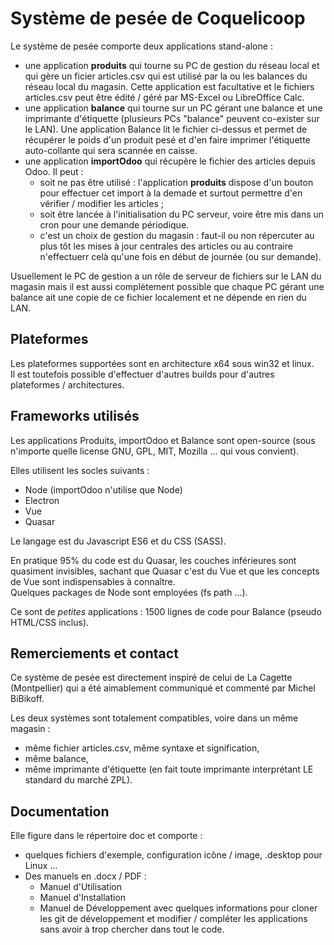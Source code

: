 # Système de pesée de Coquelicoop

Le système de pesée comporte deux applications stand-alone :

- une application **produits** qui tourne su PC de gestion du réseau local et qui gère un ficier articles.csv qui est utilisé par la ou les balances du réseau local du magasin. Cette application est facultative et le fichiers articles.csv peut être édité / géré par MS-Excel ou LibreOffice Calc.
- une application **balance** qui tourne sur un PC gérant une balance et une imprimante d'étiquette (plusieurs PCs "balance" peuvent co-exister sur le LAN). Une application Balance lit le fichier ci-dessus et permet de récupérer le poids d'un produit pesé et d'en faire imprimer l'étiquette auto-collante qui sera scannée en caisse.
- une application **importOdoo** qui récupère le fichier des articles depuis Odoo. Il peut :
    - soit ne pas être utilisé : l'application **produits** dispose d'un bouton pour effectuer cet import à la demade et
    surtout permettre d'en vérifier / modifier les articles ;
    - soit être lancée à l'initialisation du PC serveur, voire être mis dans un cron pour une demande périodique.
    - c'est un choix de gestion du magasin : faut-il ou non répercuter au plus tôt les mises à jour centrales des articles ou au contraire n'effectuerr celà qu'une fois en début de journée (ou sur demande).

Usuellement le PC de gestion a un rôle de serveur de fichiers sur le LAN du magasin mais il est aussi complètement possible que chaque PC gérant une balance ait une copie de ce fichier localement et ne dépende en rien du LAN.

## Plateformes
Les plateformes supportées sont en architecture x64 sous win32 et linux.  
Il est toutefois possible d'effectuer d'autres builds pour d'autres plateformes / architectures.

## Frameworks utilisés
Les applications Produits, importOdoo et Balance sont open-source (sous n'importe quelle license GNU, GPL, MIT, Mozilla ... qui vous convient).

Elles utilisent les socles suivants :
- Node (importOdoo n'utilise que Node)
- Electron
- Vue
- Quasar

Le langage est du Javascript ES6 et du CSS (SASS).

En pratique 95% du code est du Quasar, les couches inférieures sont quasiment invisibles, sachant que Quasar c'est du Vue et que les concepts de Vue sont indispensables à connaître.  
Quelques packages de Node sont employées (fs path ...).

Ce sont de *petites* applications : 1500 lignes de code pour Balance (pseudo HTML/CSS inclus).

## Remerciements et contact
Ce système de pesée est directement inspiré de celui de La Cagette (Montpellier) qui a été aimablement communiqué et commenté par Michel BiBikoff.  

Les deux systèmes sont totalement compatibles, voire dans un même magasin :
- même fichier articles.csv, même syntaxe et signification,
- même balance,
- même imprimante d'étiquette (en fait toute imprimante interprétant LE standard du marché ZPL).

## Documentation
Elle figure dans le répertoire doc et comporte :
- quelques fichiers d'exemple, configuration icône / image, .desktop pour Linux ...
- Des manuels en .docx / PDF :
    - Manuel d'Utilisation
    - Manuel d'Installation
    - Manuel de Développement avec quelques informations pour cloner les git de développement et modifier / compléter les applications sans avoir à trop chercher dans tout le code.
